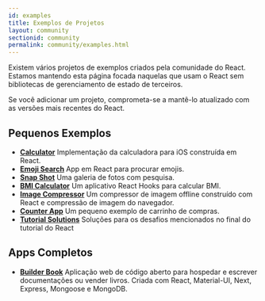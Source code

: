 ```yaml
---
id: examples
title: Exemplos de Projetos
layout: community
sectionid: community
permalink: community/examples.html
---
```


Existem vários projetos de exemplos criados pela comunidade do React. Estamos mantendo esta página focada naquelas que usam o React sem bibliotecas de gerenciamento de estado de terceiros.

Se você adicionar um projeto, comprometa-se a mantê-lo atualizado com as versões mais recentes do React.

## Pequenos Exemplos

* **[Calculator](https://github.com/ahfarmer/calculator)** Implementação da calculadora para iOS construída em React.
* **[Emoji Search](https://github.com/ahfarmer/emoji-search)** App em React para procurar emojis.
* **[Snap Shot](https://github.com/Yog9/SnapShot)** Uma galeria de fotos com pesquisa.
* **[BMI Calculator](https://github.com/GermaVinsmoke/bmi-calculator)** Um aplicativo React Hooks para calcular BMI.
* **[Image Compressor](https://github.com/RaulB-masai/react-image-compressor)** Um compressor de imagem offline construído com React e compressão de imagem do navegador.
* **[Counter App](https://github.com/arnab-datta/counter-app)** Um pequeno exemplo de carrinho de compras.
* **[Tutorial Solutions](https://github.com/harman052/react-tutorial-solutions)** Soluções para os desafios mencionados no final do tutorial do React

## Apps Completos

* **[Builder Book](https://github.com/builderbook/builderbook)** Aplicação web de código aberto para hospedar e escrever documentações ou vender livros. Criada com React, Material-UI, Next, Express, Mongoose e MongoDB.
